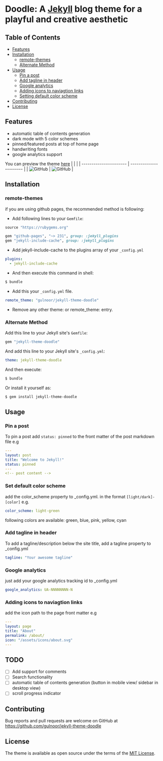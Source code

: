 # Doodle: A [Jekyll](https://jekyllrb.com/) blog theme for a playful and creative aesthetic

## Table of Contents

- [Features](#features)
- [Installation](#installation)
  - [remote-themes](#remote-themes)
  - [Alternate Method](#alternate-method)
- [Usage](#usage)
  - [Pin a post](#pin-a-post)
  - [Add tagline in header](#add-tagline-in-header)
  - [Google analytics](#google-analytics)
  - [Adding icons to naviagtion links](#adding-icons-to-naviagtion-links)
  - [Setting default color scheme](#set-default-color-scheme)
- [Contributing](#contributing)
- [License](#license)

## Features

- automatic table of contents generation
- dark mode with 5 color schemes
- pinned/featured posts at top of home page
- handwriting fonts
- google analytics support

You can preview the theme [here](https://gulnoor.github.io)
| | |
| ----------------------- | ----------------------- |
| ![GitHub](/etc/ss1.png) | ![GitHub](/etc/ss2.png) |

## Installation

### remote-themes

if you are using github pages, the recommended method is following:

- Add following lines to your `Gemfile`:

```ruby
source "https://rubygems.org"

gem "github-pages", "~> 231", group: :jekyll_plugins
gem "jekyll-include-cache", group: :jekyll_plugins
```

- Add jekyll-include-cache to the plugins array of your `_config.yml`

```yaml
plugins:
  - jekyll-include-cache
```

- And then execute this command in shell:

```bash
$ bundle
```

- Add this your `_config.yml` file.

```yml
remote_theme: "gulnoor/jekyll-theme-doodle"
```

- Remove any other theme: or remote_theme: entry.

### Alternate Method

Add this line to your Jekyll site's `Gemfile`:

```ruby
gem "jekyll-theme-doodle"
```

And add this line to your Jekyll site's `_config.yml`:

```yaml
theme: jekyll-theme-doodle
```

And then execute:

```bash
$ bundle
```

Or install it yourself as:

```bash
$ gem install jekyll-theme-doodle
```

## Usage

### Pin a post

To pin a post add `status: pinned` to the front matter of the post markdown file e.g

```yaml
---
layout: post
title: "Welcome to Jekyll!"
status: pinned
---
<!-- post content -->
```

### Set default color scheme

add the color_scheme property to \_config.yml. in the format `[light/dark]-[color]` e.g.

```yaml
color_scheme: light-green
```

following colors are available: green, blue, pink, yellow, cyan

### Add tagline in header

To add a tagline/description below the site title, add a tagline property to \_config.yml

```yaml
tagline: "Your awesome tagline"
```

### Google analytics

just add your google analytics tracking id to \_config.yml

```yaml
google_analytics: UA-NNNNNNNN-N
```

### Adding icons to naviagtion links

add the icon path to the page front matter e.g

```yaml
---
layout: page
title: "About"
permalink: /about/
icon: "/assets/icons/about.svg"
---
```

## TODO

- [ ] Add support for comments
- [ ] Search functionality
- [ ] automatic table of contents generation (button in mobile view/ sidebar in desktop view)
- [ ] scroll progress indicator

## Contributing

Bug reports and pull requests are welcome on GitHub at https://github.com/gulnoor/jekyll-theme-doodle

## License

The theme is available as open source under the terms of the [MIT License](https://opensource.org/licenses/MIT).
